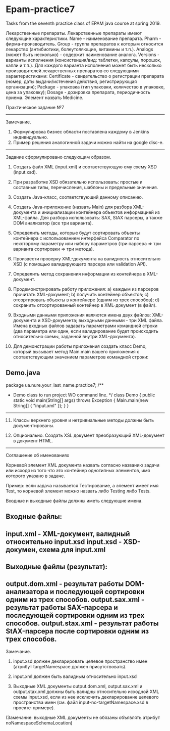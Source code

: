 # Epam-practice7
Tasks from the seventh practice class of EPAM java course at spring 2019.

Лекарственные препараты.
Лекарственные препараты имеют следующие характеристики.
    Name - наименование препарата. 
    Pharm - фирма-производитель.
    Group - группа препаратов к которым относится лекарство (антибиотики, болеутоляющие, витамины и т.п.). 
    Analogs (может быть несколько) - содержит наименование аналога. 
    Versions - варианты исполнения (консистенция/вид: таблетки, капсулы, порошок, капли и т.п.). Для каждого варианта исполнения может быть несколько производителей лекарственных препаратов со следующими характеристиками: 
    Certificate - свидетельство о регистрации препарата (номер, даты выдачи/истечения действия, регистрирующая организация); 
    Package - упаковка (тип упаковки, количество в упаковке, цена за упаковку); 
    Dosage - дозировка препарата, периодичность приема. 
Элемент назвать Medicine.



Практическое задание №7
_______________________

Замечание.
1. Формулировка бизнес области поставлена каждому в Jenkins индивидуально.
2. Пример решения аналогичной задачи можно найти на google disc-e.

_______________________

Задание сформулировано следующим образом.

1. Создать файл XML (input.xml) и соответствующую ему схему XSD (input.xsd).

2. При разработке XSD обязательно использовать: 
простые и составные типы, перечисления, шаблоны и предельные значения.

3. Создать Java-класс, соответствующий данному описанию.

4. Создать Java-приложение (назвать Main) для разбора XML-документа и 
инициализации контейнера объектов информацией из XML-файла. 
Для разбора использовать: SAX, StAX парсеры, а также DOM анализатор (все три варианта).

5. Определить методы, которые будут сортировать объекты контейнера 
с использованием интерфейса Comparator по некоторому параметру или набору параметров 
(три парсера => три варианта сортировки => три метода).

6. Произвести проверку XML-документа на валидность относительно XSD 
(с помощью валидирующего парсера или validation API).

7. Определить метод сохранения информации из контейнера в XML-документ.

8. Продемонстрировать работу приложения:
a) каждым из парсеров прочитать XML-документ;
b) получить контейнер объектов;
c) отсортировать объекты в контейнере (одним из трех способов);
d) сохранить отсортированный контейнер в XML-документ (в файл).

9. Входными данными приложения являются имена двух файлов: 
XML-документа и XSD-документа; 
выходными данными - три XML файла. 
Имена входных файлов задавать параметрами командной строки 
(два параметра или один, если валидирование будет происходить относительно схемы, 
заданной внутри XML-документа).

10. Для демонстрации работы приложения создать класс Demo, 
который вызывает метод Main.main вашего приложения с соответствующим значением 
параметров командной строки:

Demo.java
-------------------------------------------------------
package ua.nure.your_last_name.practice7;
/**
 * Demo class to run project WO command line.
 */
class Demo {
    public static void main(String[] args) throws Exception {
        Main.main(new String[] { "input.xml" });
    }
}
-------------------------------------------------------

11. Классы верхнего уровня и нетривиальные методы должны быть документированы.

12. Опционально. Создать XSL документ преобразующий XML-документ в документ HTML.

_______________________

Соглашение об именованиях

Корневой элемент XML документа назвать согласно названию задачи или 
исходя из того что это контейнер однотипных элементов, имя которого указано в задаче.

Пример: если задача называется Тестирование, а элемент имеет имя Test,
то корневой элемент можно назвать либо Testing либо Tests.

Входные и выходные файлы должны иметь следующие имена.

Входные файлы:
-------------------------------------------------------
input.xml - XML-документ, валидный относительно input.xsd
input.xsd - XSD-докумен, схема для input.xml
-------------------------------------------------------

Выходные файлы (результат):
-------------------------------------------------------
output.dom.xml - результат работы DOM-анализатора и последующей сортировки одним из трех способов.
output.sax.xml - результат работы SAX-парсера и последующей сортировки одним из трех способов.
output.stax.xml - результат работы StAX-парсера после сортировки одним из трех способов. 
-------------------------------------------------------

Замечание.

1. input.xsd должен декларировать целевое пространство имен (атрибут targetNamespace должен присутствовать).

2. input.xml должен быть валидным относительно input.xsd

3. Выходные XML документы output.dom.xml, output.sax.xml и output.stax.xml должны быть валидны 
относительно исходной XML схемы input.xsd, если из нее исключить декларирование целевого пространства имен 
(см. файл input-no-targetNamespace.xsd в проекте-примере).

(Замечание: выходные XML документы не обязаны объявлять атрибут noNamespaceSchemaLocation)
